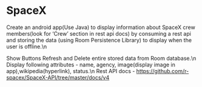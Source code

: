 # SpaceX

Create an android app(Use Java) to display information about SpaceX crew
members(look for ‘Crew’ section in rest api docs) by consuming a rest api and storing the data
(using Room Persistence Library) to display when the user is offline.\n

  Show Buttons Refresh and Delete entire stored data from Room database.\n
  Display following attributes - name, agency, image(display image in app),wikipedia(hyperlink), status.\n
  Rest API docs - https://github.com/r-spacex/SpaceX-API/tree/master/docs/v4
